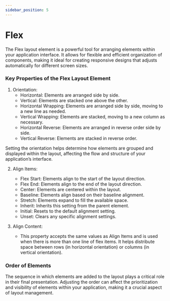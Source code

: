 ```yaml
---
sidebar_position: 5
---
```


# Flex

The Flex layout element is a powerful tool for arranging elements within your application interface. It allows for flexible and efficient organization of components, making it ideal for creating responsive designs that adjusts automatically for different screen sizes.

### Key Properties of the Flex Layout Element

1. Orientation:
    - Horizontal: Elements are arranged side by side.
    - Vertical: Elements are stacked one above the other.
    - Horizontal Wrapping: Elements are arranged side by side, moving to a new line as needed.
    - Vertical Wrapping: Elements are stacked, moving to a new column as necessary.
    - Horizontal Reverse: Elements are arranged in reverse order side by side.
    - Vertical Reverse: Elements are stacked in reverse order.

Setting the orientation helps determine how elements are grouped and displayed within the layout, affecting the flow and structure of your application’s interface.

2. Align Items:

    - Flex Start: Elements align to the start of the layout direction.
    - Flex End: Elements align to the end of the layout direction.
    - Center: Elements are centered within the layout.
    - Baseline: Elements align based on their baseline alignment.
    - Stretch: Elements expand to fill the available space.
    - Inherit: Inherits this setting from the parent element.
    - Initial: Resets to the default alignment setting.
    - Unset: Clears any specific alignment settings.

3. Align Content:
    - This property accepts the same values as Align Items and is used when there is more than one line of flex items. It helps distribute space between rows (in horizontal orientation) or columns (in vertical orientation).

### Order of Elements

The sequence in which elements are added to the layout plays a critical role in their final presentation. Adjusting the order can affect the prioritization and visibility of elements within your application, making it a crucial aspect of layout management.
